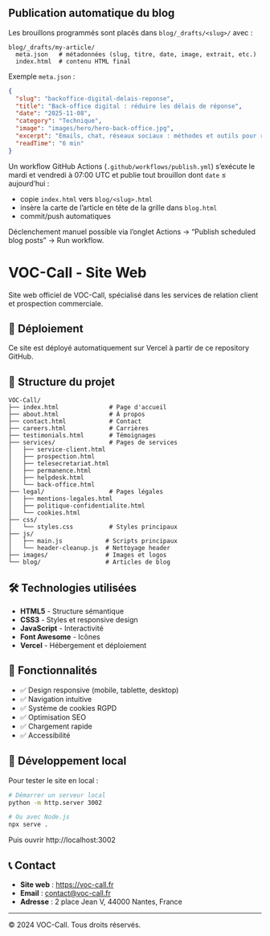 ## Publication automatique du blog

Les brouillons programmés sont placés dans `blog/_drafts/<slug>/` avec :

```
blog/_drafts/my-article/
  meta.json   # métadonnées (slug, titre, date, image, extrait, etc.)
  index.html  # contenu HTML final
```

Exemple `meta.json` :

```json
{
  "slug": "backoffice-digital-delais-reponse",
  "title": "Back‑office digital : réduire les délais de réponse",
  "date": "2025-11-08",
  "category": "Technique",
  "image": "images/hero/hero-back-office.jpg",
  "excerpt": "Emails, chat, réseaux sociaux : méthodes et outils pour répondre vite.",
  "readTime": "6 min"
}
```

Un workflow GitHub Actions (`.github/workflows/publish.yml`) s’exécute le mardi et vendredi à 07:00 UTC et publie tout brouillon dont `date` ≤ aujourd’hui :

- copie `index.html` vers `blog/<slug>.html`
- insère la carte de l’article en tête de la grille dans `blog.html`
- commit/push automatiques

Déclenchement manuel possible via l’onglet Actions → “Publish scheduled blog posts” → Run workflow.

# VOC-Call - Site Web

Site web officiel de VOC-Call, spécialisé dans les services de relation client et prospection commerciale.

## 🚀 Déploiement

Ce site est déployé automatiquement sur Vercel à partir de ce repository GitHub.

## 📁 Structure du projet

```
VOC-Call/
├── index.html              # Page d'accueil
├── about.html              # À propos
├── contact.html            # Contact
├── careers.html            # Carrières
├── testimonials.html       # Témoignages
├── services/               # Pages de services
│   ├── service-client.html
│   ├── prospection.html
│   ├── telesecretariat.html
│   ├── permanence.html
│   ├── helpdesk.html
│   └── back-office.html
├── legal/                  # Pages légales
│   ├── mentions-legales.html
│   ├── politique-confidentialite.html
│   └── cookies.html
├── css/
│   └── styles.css          # Styles principaux
├── js/
│   ├── main.js            # Scripts principaux
│   └── header-cleanup.js  # Nettoyage header
├── images/                # Images et logos
└── blog/                  # Articles de blog
```

## 🛠️ Technologies utilisées

- **HTML5** - Structure sémantique
- **CSS3** - Styles et responsive design
- **JavaScript** - Interactivité
- **Font Awesome** - Icônes
- **Vercel** - Hébergement et déploiement

## 📱 Fonctionnalités

- ✅ Design responsive (mobile, tablette, desktop)
- ✅ Navigation intuitive
- ✅ Système de cookies RGPD
- ✅ Optimisation SEO
- ✅ Chargement rapide
- ✅ Accessibilité

## 🔧 Développement local

Pour tester le site en local :

```bash
# Démarrer un serveur local
python -m http.server 3002

# Ou avec Node.js
npx serve .
```

Puis ouvrir http://localhost:3002

## 📞 Contact

- **Site web** : https://voc-call.fr
- **Email** : contact@voc-call.fr
- **Adresse** : 2 place Jean V, 44000 Nantes, France

---

© 2024 VOC-Call. Tous droits réservés.
